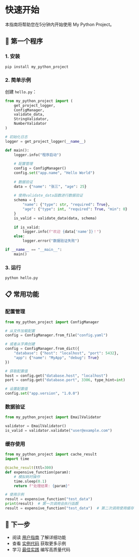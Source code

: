 # 快速开始

本指南将帮助您在5分钟内开始使用 My Python Project。

## 🚀 第一个程序

### 1. 安装
```bash
pip install my_python_project
```

### 2. 简单示例
创建 `hello.py`：

```python
from my_python_project import (
    get_project_logger,
    ConfigManager,
    validate_data,
    StringValidator,
    NumberValidator
)

# 初始化日志
logger = get_project_logger(__name__)

def main():
    logger.info("程序启动")
    
    # 配置管理
    config = ConfigManager()
    config.set("app.name", "Hello World")
    
    # 数据验证
    data = {"name": "张三", "age": 25}
    
    # 使用validate_data函数进行数据验证
    schema = {
        "name": {"type": str, "required": True},
        "age": {"type": int, "required": True, "min": 0}
    }
    is_valid = validate_data(data, schema)
    
    if is_valid:
        logger.info(f"欢迎 {data['name']}！")
    else:
        logger.error("数据验证失败")

if __name__ == "__main__":
    main()
```

### 3. 运行
```bash
python hello.py
```

## 📋 常用功能

### 配置管理
```python
from my_python_project import ConfigManager

# 从文件加载配置
config = ConfigManager.from_file("config.yaml")

# 或者从字典创建
config = ConfigManager.from_dict({
    "database": {"host": "localhost", "port": 5432},
    "app": {"name": "MyApp", "debug": True}
})

# 获取配置值
host = config.get("database.host", "localhost")
port = config.get("database.port", 3306, type_hint=int)

# 设置配置值
config.set("app.version", "1.0.0")
```

### 数据验证
```python
from my_python_project import EmailValidator

validator = EmailValidator()
is_valid = validator.validate("user@example.com")
```

### 缓存使用
```python
from my_python_project import cache_result
import time

@cache_result(ttl=300)
def expensive_function(param):
    # 模拟耗时操作
    time.sleep(0.1)
    return f"处理结果: {param}"

# 使用示例
result = expensive_function("test_data")
print(result)  # 第一次调用会执行函数
result = expensive_function("test_data")  # 第二次调用使用缓存
```

## 🔗 下一步

- 阅读 [用户指南](../user-guide/config_management.md) 了解详细功能
- 查看 [实例代码](../examples/basic-usage.md) 获取更多示例
- 学习 [最佳实践](../best_practices.md) 编写高质量代码